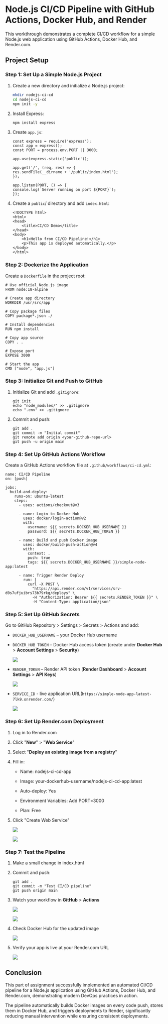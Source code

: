 # Node.js CI/CD Pipeline with GitHub Actions, Docker Hub, and Render

This workthrough demonstrates a complete CI/CD workflow for a simple Node.js web application using GitHub Actions, Docker Hub, and Render.com.

## Project Setup

### Step 1: Set Up a Simple Node.js Project

1. Create a new directory and initialize a Node.js project:
   ```bash
   mkdir nodejs-ci-cd
   cd nodejs-ci-cd
   npm init -y
   ```

2. Install Express:
    ```
    npm install express
    ```

3. Create `app.js`:
    ```
    const express = require('express');
    const app = express();
    const PORT = process.env.PORT || 3000;

    app.use(express.static('public'));

    app.get('/', (req, res) => {
    res.sendFile(__dirname + '/public/index.html');
    });

    app.listen(PORT, () => {
    console.log(`Server running on port ${PORT}`);
    });
    ```

4. Create a `public`/ directory and add `index.html`:

    ```
    <!DOCTYPE html>
    <html>
    <head>
        <title>CI/CD Demo</title>
    </head>
    <body>
        <h1>Hello from CI/CD Pipeline!</h1>
        <p>This app is deployed automatically.</p>
    </body>
    </html>
    ```

### Step 2: Dockerize the Application

Create a `Dockerfile` in the project root:

```
# Use official Node.js image
FROM node:18-alpine

# Create app directory
WORKDIR /usr/src/app

# Copy package files
COPY package*.json ./

# Install dependencies
RUN npm install

# Copy app source
COPY . .

# Expose port
EXPOSE 3000

# Start the app
CMD ["node", "app.js"]
```

### Step 3: Initialize Git and Push to GitHub

1. Initialize Git and add `.gitignore`:
    ```
    git init
    echo "node_modules/" >> .gitignore
    echo ".env" >> .gitignore
    ```

2. Commit and push:
    ```
    git add .
    git commit -m "Initial commit"
    git remote add origin <your-github-repo-url>
    git push -u origin main
    ```

### Step 4: Set Up GitHub Actions Workflow

Create a GitHub Actions workflow file at `.github/workflows/ci-cd.yml`:

```
name: CI/CD Pipeline
on: [push]

jobs:
  build-and-deploy:
    runs-on: ubuntu-latest
    steps:
      - uses: actions/checkout@v3

      - name: Login to Docker Hub
        uses: docker/login-action@v2
        with:
          username: ${{ secrets.DOCKER_HUB_USERNAME }}
          password: ${{ secrets.DOCKER_HUB_TOKEN }}

      - name: Build and push Docker image
        uses: docker/build-push-action@v4
        with:
          context: .
          push: true
          tags: ${{ secrets.DOCKER_HUB_USERNAME }}/simple-node-app:latest

      - name: Trigger Render Deploy
        run: |
          curl -X POST \
            "https://api.render.com/v1/services/srv-d0s7ufjuibrs73b79rkg/deploys" \
            -H "Authorization: Bearer ${{ secrets.RENDER_TOKEN }}" \
            -H "Content-Type: application/json"
```

### Step 5: Set Up GitHub Secrets

Go to GitHub Repository > Settings > Secrets > Actions and add:

- `DOCKER_HUB_USERNAME` – your Docker Hub username

- `DOCKER_HUB_TOKEN` – Docker Hub access token (create under **Docker Hub** > **Account Settings** > **Security**)

  ![](image/9.png)

- `RENDER_TOKEN` – Render API token (**Render Dashboard** > **Account Settings** > **API Keys**)

  ![](image/2.png)

- `SERVICE_ID` - live application URL(`https://simple-node-app-latest-7lk9.onrender.com/`)

  ![](image/1.png)

### Step 6: Set Up Render.com Deployment

1. Log in to Render.com

2. Click "**New**" > "**Web Service**"

3. Select "**Deploy an existing image from a registry**"

4. Fill in:

    - Name: nodejs-ci-cd-app

    - Image: your-dockerhub-username/nodejs-ci-cd-app:latest

    - Auto-deploy: Yes

    - Environment Variables: Add PORT=3000

    - Plan: Free

5. Click "Create Web Service"

    ![](image/3.png)

    ![](image/4.png)

### Step 7: Test the Pipeline

1. Make a small change in index.html

2. Commit and push:

    ```
    git add .
    git commit -m "Test CI/CD pipeline"
    git push origin main
    ```

3. Watch your workflow in **GitHub** > **Actions**

    ![](image/5.png)

    ![](image/6.png)

4. Check Docker Hub for the updated image

    ![](image/8.png)

5. Verify your app is live at your Render.com URL

    ![](image/7.png)


## Conclusion

This part of assignment successfully implemented an automated CI/CD pipeline for a Node.js application using GitHub Actions, Docker Hub, and Render.com, demonstrating modern DevOps practices in action.

The pipeline automatically builds Docker images on every code push, stores them in Docker Hub, and triggers deployments to Render, significantly reducing manual intervention while ensuring consistent deployments.
